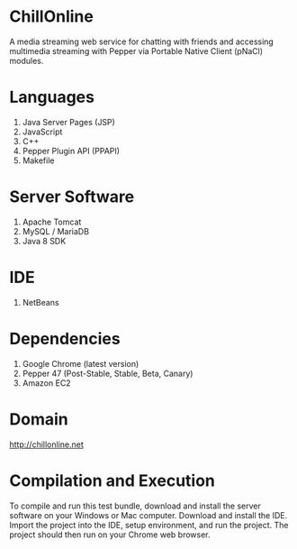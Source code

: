 

# ChillOnline

A media streaming web service for chatting with friends and accessing multimedia streaming with Pepper via Portable Native Client (pNaCl) modules.


# Languages

1. Java Server Pages (JSP)
2. JavaScript
3. C++
4. Pepper Plugin API (PPAPI)
5. Makefile


# Server Software

1. Apache Tomcat
2. MySQL / MariaDB
3. Java 8 SDK 


# IDE
1. NetBeans


# Dependencies

1. Google Chrome (latest version)
2. Pepper 47 (Post-Stable, Stable, Beta, Canary)
3. Amazon EC2


# Domain

http://chillonline.net



# Compilation and Execution

To compile and run this test bundle, download and install the server software on your Windows or Mac computer. Download and install the IDE. Import the project into the IDE, setup environment, and run the project. The project should then run on your Chrome web browser.


